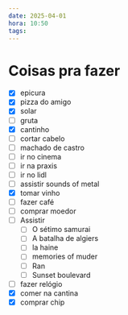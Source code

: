 ```yaml
---
date: 2025-04-01
hora: 10:50
tags:
---
```





# Coisas pra fazer
- [x] epicura
- [x] pizza do amigo
- [x] solar
- [ ] gruta
- [x] cantinho
- [ ] cortar cabelo
- [ ] machado de castro
- [ ] ir no cinema
- [ ] ir na praxis
- [ ] ir no lidl
- [ ] assistir sounds of metal
- [x] tomar vinho
- [ ] fazer café
- [ ] comprar moedor
- [ ] Assistir
	- [ ] O sétimo samurai
	- [ ] A batalha de algiers
	- [ ] la haine 
	- [ ] memories of muder
	- [ ] Ran
	- [ ] Sunset boulevard
- [ ] fazer relógio
- [x] comer na cantina
- [x] comprar chip
